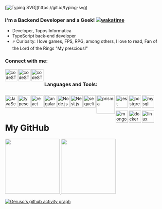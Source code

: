 [![Typing SVG](https://readme-typing-svg.demolab.com?font=Fira+Code&pause=1000&color=219037&width=435&lines=Hello+There%2C+I'm+Victor+Geruso+%F0%9F%91%8B;welcome+to+my+profile!)](https://git.io/typing-svg)

### I'm a Backend Developer and a Geek! [![wakatime](https://wakatime.com/badge/user/ea23585a-b22a-499a-b003-910668d5c474.svg)](https://wakatime.com/@ea23585a-b22a-499a-b003-910668d5c474)

- Developer, Topos Informatica
- TypeScript back-end developer
- ⚡ Curiosity: I love games, FPS, RPG, among others, I love to read, Fan of the Lord of the Rings "My prescious!"

### Connect with me:

[<img align="left" alt="codeSTACKr | Twitter" width="40px" src="https://cdn.jsdelivr.net/gh/devicons/devicon/icons/twitter/twitter-original.svg" />][twitter]
[<img align="left" alt="codeSTACKr | LinkedIn" width="40px" src="https://cdn.jsdelivr.net/gh/devicons/devicon/icons/linkedin/linkedin-original.svg" />][linkedin]
[<img align="left" alt="codeSTACKr | Instagram" width="40px" src="https://www.guapo.go.gov.br/res/img/site/ig.png" />][instagram]

<br />

### Languages and Tools:

<img style="margin-top: 10px;" align="left" alt="JavaScript" width="40px" src="https://cdn.jsdelivr.net/gh/devicons/devicon/icons/javascript/javascript-plain.svg" />
<img style="margin-top: 10px;" align="left" alt="typescript" width="40px" src="https://cdn.jsdelivr.net/gh/devicons/devicon/icons/typescript/typescript-plain.svg" />
<img style="margin-top: 10px;" align="left" alt="react" width="40px" src="https://cdn.jsdelivr.net/gh/devicons/devicon/icons/react/react-original.svg" />
<img style="margin-top: 10px;" align="left" alt="angular" width="40px" src="https://cdn.jsdelivr.net/gh/devicons/devicon/icons/angularjs/angularjs-plain.svg" />
<img style="margin-top: 10px;" align="left" alt="Node.js" width="40px" src="https://cdn.jsdelivr.net/gh/devicons/devicon/icons/nodejs/nodejs-plain.svg" />
<img style="margin-top: 10px;" align="left" alt="Nest.js" width="40px" src="https://cdn.jsdelivr.net/gh/devicons/devicon/icons/nestjs/nestjs-plain.svg" />
<img style="margin-top: 10px;" align="left" alt="sequelize" width="40px" src="https://cdn.jsdelivr.net/gh/devicons/devicon/icons/sequelize/sequelize-original.svg" />
<img style="margin-top: 10px;" align="left" alt="prisma" width="60px" src="https://prismalens.vercel.app/header/logo-dark.svg" />
<img style="margin-top: 10px;" align="left" alt="jest" width="40px" src="https://cdn.jsdelivr.net/gh/devicons/devicon/icons/jest/jest-plain.svg" />
<img style="margin-top: 10px;" align="left" alt="postgresql" width="40px" src="https://cdn.jsdelivr.net/gh/devicons/devicon/icons/postgresql/postgresql-plain.svg" />
<img style="margin-top: 10px;" align="left" alt="mysql" width="40px" src="https://cdn.jsdelivr.net/gh/devicons/devicon/icons/mysql/mysql-plain.svg" />
<img style="margin-top: 10px;" align="left" alt="mongodb" width="40px" src="https://cdn.jsdelivr.net/gh/devicons/devicon/icons/mongodb/mongodb-plain.svg" />
<img style="margin-top: 10px;" align="left" alt="docker" width="40px" src="https://cdn.jsdelivr.net/gh/devicons/devicon/icons/docker/docker-original-wordmark.svg" />
<img style="margin-top: 10px;" align="left" alt="linux" width="40px" src="https://cdn.jsdelivr.net/gh/devicons/devicon/icons/linux/linux-original.svg" />

<br />
<br />
<br />

<h1>My GitHub</h1>
<div>
  <a href="https://github.com/vgeruso">
  <img height="180em" src="https://github-readme-stats.vercel.app/api?username=vgeruso&show_icons=true&theme=dark&include_all_commits=true&count_private=true"/>
  <img height="180em" src="https://github-readme-stats.vercel.app/api/top-langs/?username=vgeruso&layout=compact&langs_count=7&theme=dark"/>
</div>
    
[![Geruso's github activity graph](https://github-readme-activity-graph.vercel.app/graph?username=vgeruso&theme=github-compact)](https://github.com/ashutosh00710/github-readme-activity-graph)
  
<!--<h1>Daily Dev</h1>

<a href="https://app.daily.dev/vgeruso"><img src="https://api.daily.dev/devcards/7b6458bde8264469ab644839f8f3df65.png?r=h3y" width="400" alt="Victor Geruso Gomes's Dev Card"/></a>-->

[twitter]: https://twitter.com/vgeruso
[instagram]: https://www.instagram.com/victorgeruso/
[linkedin]: https://www.linkedin.com/in/victor-geruso-gomes-654a8111a/
